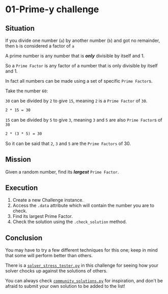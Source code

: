 # 01-Prime-y challenge

## Situation

If you divide one number (`a`) by another number (`b`) and got no remainder, then `b` is considered a factor of `a`

A prime number is any number that is ***only*** divisible by itself and 1.

So a `Prime Factor` is any factor of a number that is only divisible by itself and 1.

In fact all numbers can be made using a set of specific `Prime Factor`s.

Take the number `60`:

`30` can be divided by `2` to give `15`, meaning `2` is a `Prime Factor` of `30`.

```txt
2 * 15 = 30
```

`15` can be divided by `5` to give `3`, meaning `3` and `5` are also `Prime Factor`s of `30`

```txt
2 * (3 * 5) = 30
```

So it can be said that `2`, `3` and `5` are the `Prime Factors` of 30.

## Mission

Given a random number, find its ***largest*** `Prime Factor`.

## Execution

1. Create a new Challenge instance.
2. Access the `.data` attribute which will contain the number you are to check.
3. Find its largest Prime Factor.
4. Check the solution using the `.check_solution` method.

## Conclusion

You may have to try a few different techniques for this one; keep in mind that some will perform better than others.

There is a [`solver_stress_tester.py`](./solver_stress_tester.py) in this challenge for seeing how your solver chocks up against the solutions of others.

You can always check [`community_solutions.py`](./community_solutions.py) for inspiration, and don't be afraid to submit your own solution to be added to the list!
